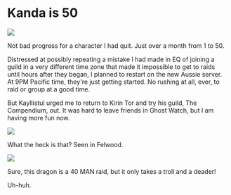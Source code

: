 # Kanda is 50

![](http://westkarana.com/images/login.jpg)

Not bad progress for a character I had quit. Just over a month from 1 to 50.

Distressed at possibly repeating a mistake I had made in EQ of joining a guild in a very different time zone that made it impossible to get to raids until hours after they began, I planned to restart on the new Aussie server. At 9PM Pacific time, they're just getting started. No rushing at all, ever, to raid or group at a good time.

But Kayllistul urged me to return to Kirin Tor and try his guild, The Compendium, out. It was hard to leave friends in Ghost Watch, but I am having more fun now.

![](http://westkarana.com/images/felwood.jpg)

What the heck is that? Seen in Felwood.

![](http://westkarana.com/images/azshara.jpg)

Sure, this dragon is a 40 MAN raid, but it only takes a troll and a deader!

Uh-huh.
